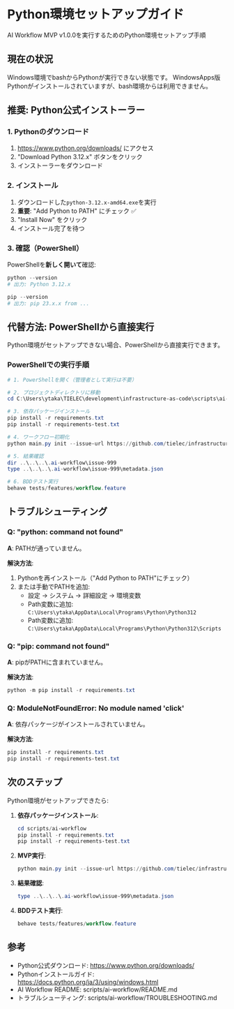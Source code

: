 # Python環境セットアップガイド

AI Workflow MVP v1.0.0を実行するためのPython環境セットアップ手順

## 現在の状況

Windows環境でbashからPythonが実行できない状態です。
WindowsApps版Pythonがインストールされていますが、bash環境からは利用できません。

## 推奨: Python公式インストーラー

### 1. Pythonのダウンロード

1. https://www.python.org/downloads/ にアクセス
2. "Download Python 3.12.x" ボタンをクリック
3. インストーラーをダウンロード

### 2. インストール

1. ダウンロードした`python-3.12.x-amd64.exe`を実行
2. **重要**: "Add Python to PATH" にチェック ✅
3. "Install Now" をクリック
4. インストール完了を待つ

### 3. 確認（PowerShell）

PowerShellを**新しく開いて**確認:

```powershell
python --version
# 出力: Python 3.12.x

pip --version
# 出力: pip 23.x.x from ...
```

## 代替方法: PowerShellから直接実行

Python環境がセットアップできない場合、PowerShellから直接実行できます。

### PowerShellでの実行手順

```powershell
# 1. PowerShellを開く（管理者として実行は不要）

# 2. プロジェクトディレクトリに移動
cd C:\Users\ytaka\TIELEC\development\infrastructure-as-code\scripts\ai-workflow

# 3. 依存パッケージインストール
pip install -r requirements.txt
pip install -r requirements-test.txt

# 4. ワークフロー初期化
python main.py init --issue-url https://github.com/tielec/infrastructure-as-code/issues/999

# 5. 結果確認
dir ..\..\..\.ai-workflow\issue-999
type ..\..\..\.ai-workflow\issue-999\metadata.json

# 6. BDDテスト実行
behave tests/features/workflow.feature
```

## トラブルシューティング

### Q: "python: command not found"

**A**: PATHが通っていません。

**解決方法**:
1. Pythonを再インストール（"Add Python to PATH"にチェック）
2. または手動でPATHを追加:
   - 設定 → システム → 詳細設定 → 環境変数
   - Path変数に追加: `C:\Users\ytaka\AppData\Local\Programs\Python\Python312`
   - Path変数に追加: `C:\Users\ytaka\AppData\Local\Programs\Python\Python312\Scripts`

### Q: "pip: command not found"

**A**: pipがPATHに含まれていません。

**解決方法**:
```powershell
python -m pip install -r requirements.txt
```

### Q: ModuleNotFoundError: No module named 'click'

**A**: 依存パッケージがインストールされていません。

**解決方法**:
```powershell
pip install -r requirements.txt
pip install -r requirements-test.txt
```

## 次のステップ

Python環境がセットアップできたら:

1. **依存パッケージインストール**:
   ```powershell
   cd scripts/ai-workflow
   pip install -r requirements.txt
   pip install -r requirements-test.txt
   ```

2. **MVP実行**:
   ```powershell
   python main.py init --issue-url https://github.com/tielec/infrastructure-as-code/issues/999
   ```

3. **結果確認**:
   ```powershell
   type ..\..\..\.ai-workflow\issue-999\metadata.json
   ```

4. **BDDテスト実行**:
   ```powershell
   behave tests/features/workflow.feature
   ```

## 参考

- Python公式ダウンロード: https://www.python.org/downloads/
- Pythonインストールガイド: https://docs.python.org/ja/3/using/windows.html
- AI Workflow README: scripts/ai-workflow/README.md
- トラブルシューティング: scripts/ai-workflow/TROUBLESHOOTING.md
